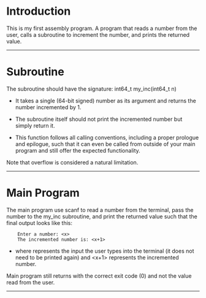 # Introduction

This is my first assembly program. A program that reads a number from the user, calls a subroutine to increment the number, and prints the returned value.

----

# Subroutine
The subroutine should have the signature: int64_t my_inc(int64_t n)

- It takes a single (64-bit signed) number as its argument and returns the number incremented by 1. 

- The subroutine itself should not print the incremented number but simply return it.

- This function follows all calling conventions, including a proper prologue and epilogue, such that it can even be called from outside of your main program and still offer the expected functionality.

Note that overflow is considered a natural limitation.

----

# Main Program

The main program use scanf to read a number from the terminal, pass the number to the my_inc subroutine, and print the returned value such that the final output looks like this:

```
    Enter a number: <x>
    The incremented number is: <x+1>
```

- where <x> represents the input the user types into the terminal (it does not need to be printed again) and <x+1> represents the incremented number.

Main program still returns with the correct exit code (0) and not the value read from the user.

----
